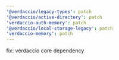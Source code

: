 ```yaml
---
'@verdaccio/legacy-types': patch
'@verdaccio/active-directory': patch
'verdaccio-auth-memory': patch
'@verdaccio/local-storage-legacy': patch
'verdaccio-memory': patch
---
```


fix: verdaccio core dependency
